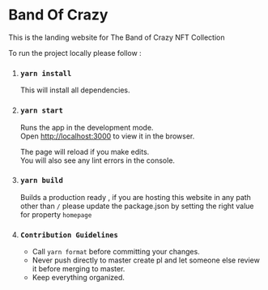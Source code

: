 # Band Of Crazy

This is the landing website for The Band of Crazy NFT Collection

To run the project locally please follow :

1. ### `yarn install`

   This will install all dependencies.

2. ### `yarn start`

   Runs the app in the development mode.\
   Open [http://localhost:3000](http://localhost:3000) to view it in the browser.

   The page will reload if you make edits.\
    You will also see any lint errors in the console.

3. ### `yarn build`

   Builds a production ready , if you are hosting this website in any path other than `/` please
   update the package.json by setting the right value for property `homepage`

4. ### `Contribution Guidelines`
   - Call `yarn format` before committing your changes.
   - Never push directly to master create pl and let someone else review it before merging to master.
   - Keep everything organized.
